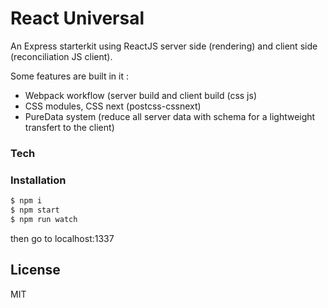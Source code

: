 # React Universal

An Express starterkit using ReactJS server side (rendering) and client side (reconciliation JS client).

Some features are built in it :

  - Webpack workflow (server build and client build (css js)
  - CSS modules, CSS next (postcss-cssnext)
  - PureData system (reduce all server data with schema for a lightweight transfert to the client)


### Tech


### Installation


```sh
$ npm i
$ npm start
$ npm run watch
```
then go to localhost:1337

License
----

MIT
